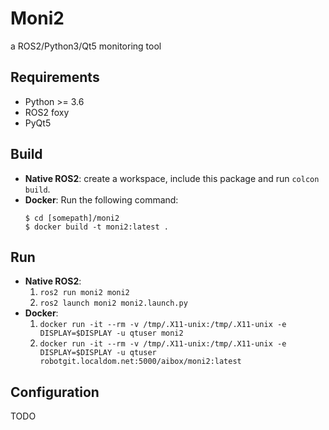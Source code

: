 # Moni2
a ROS2/Python3/Qt5 monitoring tool

## Requirements
* Python >= 3.6
* ROS2 foxy
* PyQt5

## Build
* **Native ROS2**: create a workspace, include this package and run `colcon build`.
* **Docker**: Run the following command:
  ```
  $ cd [somepath]/moni2
  $ docker build -t moni2:latest .
  ```

## Run
* **Native ROS2**:  
  1. `ros2 run moni2 moni2`
  2. `ros2 launch moni2 moni2.launch.py`
* **Docker**: 
  1. `docker run -it --rm -v /tmp/.X11-unix:/tmp/.X11-unix -e DISPLAY=$DISPLAY -u qtuser moni2`
  2. `docker run -it --rm -v /tmp/.X11-unix:/tmp/.X11-unix -e DISPLAY=$DISPLAY -u qtuser robotgit.localdom.net:5000/aibox/moni2:latest`
  
## Configuration
TODO